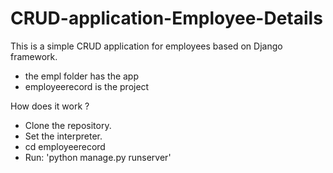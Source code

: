# CRUD-application-Employee-Details
This is a simple CRUD application for employees based on Django framework. 

- the empl folder has the app 
- employeerecord is the project


How does it work ?
- Clone the repository. 
- Set the interpreter. 
- cd employeerecord
- Run: 'python manage.py runserver'
